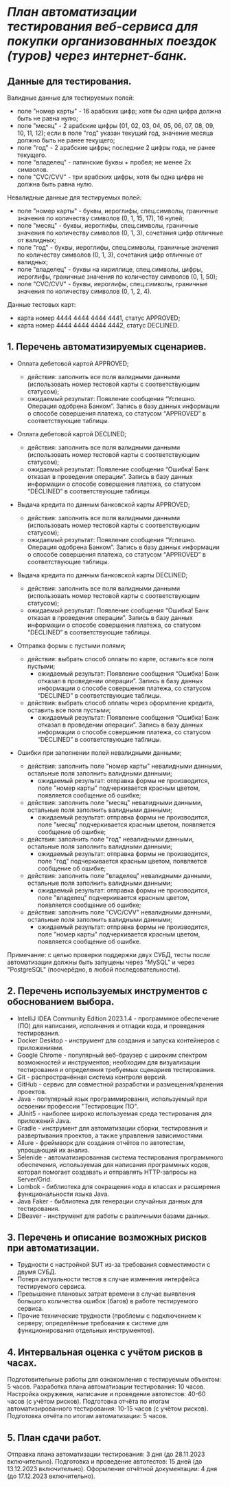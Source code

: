 # ***План автоматизации тестирования веб-сервиса для покупки организованных поездок (туров) через интернет-банк.***

## Данные для тестирования. ##
Валидные данные для тестируемых полей:
- поле "номер карты" - 16 арабских цифр; хотя бы одна цифра должна быть не равна нулю; 
- поле "месяц" - 2 арабские цифры (01, 02, 03, 04, 05, 06, 07, 08, 09, 10, 11, 12); если в поле "год" указан текущий год, значение месяца должно быть не ранее текущего;
- поле "год" - 2 арабские цифры; последние 2 цифры года, не ранее текущего.
- поле "владелец" - латинские буквы + пробел; не менее 2х символов.  
- поле "CVC/CVV" - три арабских цифры, хотя бы одна цифра не должна быть равна нулю.

Невалидные данные для тестируемых полей:
- поле "номер карты" - буквы, иероглифы, спец.символы, граничные значения по количеству символов (0, 1, 15, 17), 16 нулей;
- поле "месяц" - буквы, иероглифы, спец.символы, граничные значения по количеству символов (0, 1, 3), сочетания цифр отличные от валидных;
- поле "год" - буквы, иероглифы, спец.символы, граничные значения по количеству символов (0, 1, 3), сочетания цифр отличные от валидных;
- поле "владелец" - буквы на кириллице, спец.символы, цифры, иероглифы, граничные значения по количеству символов (0, 1, 50);
- поле "CVC/CVV" - буквы, иероглифы, спец.символы, граничные значения по количеству символов (0, 1, 2, 4).

Данные тестовых карт:
- карта номер 4444 4444 4444 4441, статус APPROVED;
- карта номер 4444 4444 4444 4442, статус DECLINED.

## 1. Перечень автоматизируемых сценариев. ##
- Оплата дебетовой картой APPROVED;
   + действия: заполнить все поля валидными данными (использовать номер тестовой карты с соответствующим статусом);
   + ожидаемый результат: Появление сообщения “Успешно. Операция одобрена Банком”. Запись в базу данных информации о способе совершения платежа, со статусом “APPROVED” в соответствующие таблицы.

- Оплата дебетовой картой DECLINED;
   + действия: заполнить все поля валидными данными (использовать номер тестовой карты с соответствующим статусом);
   + ожидаемый результат: Появление сообщения “Ошибка! Банк отказал в проведении операции”. Запись в базу данных информации о способе совершения платежа, со статусом “DECLINED” в соответствующие таблицы.

- Выдача кредита по данным банковской карты APPROVED;
   + действия: заполнить все поля валидными данными (использовать номер тестовой карты с соответствующим статусом);
   + ожидаемый результат: Появление сообщения “Успешно. Операция одобрена Банком”. Запись в базу данных информации о способе совершения платежа, со статусом “APPROVED” в соответствующие таблицы.

- Выдача кредита по данным банковской карты DECLINED;
   + действия: заполнить все поля валидными данными (использовать номер тестовой карты с соответствующим статусом);
   + ожидаемый результат: Появление сообщения “Ошибка! Банк отказал в проведении операции”. Запись в базу данных информации о способе совершения платежа, со статусом “DECLINED” в соответствующие таблицы.

- Отправка формы с пустыми полями;
  + действия: выбрать способ оплаты по карте, оставить все поля пустыми;
    + ожидаемый результат: Появление сообщения “Ошибка! Банк отказал в проведении операции”. Запись в базу данных информации о способе совершения платежа, со статусом “DECLINED” в соответствующие таблицы.
  + действия: выбрать способ оплаты через оформление кредита, оставить все поля пустыми;
    + ожидаемый результат: Появление сообщения “Ошибка! Банк отказал в проведении операции”. Запись в базу данных информации о способе совершения платежа, со статусом “DECLINED” в соответствующие таблицы.

- Ошибки при заполнении полей невалидными данными;
  + действия: заполнить поле "номер карты" невалидными данными, остальные поля заполнить валидными данными;
     + ожидаемый результат: отправка формы не производится, поле "номер карты" подчеркивается красным цветом, появляется сообщение об ошибке;
  + действия: заполнить поле "месяц" невалидными данными, остальные поля заполнить валидными данными;
     + ожидаемый результат: отправка формы не производится, поле "месяц" подчеркивается красным цветом, появляется сообщение об ошибке;
  + действия: заполнить поле "год" невалидными данными, остальные поля заполнить валидными данными;
    + ожидаемый результат: отправка формы не производится, поле "год" подчеркивается красным цветом, появляется сообщение об ошибке;
  + действия: заполнить поле "владелец" невалидными данными, остальные поля заполнить валидными данными;
    + ожидаемый результат: отправка формы не производится, поле "владелец" подчеркивается красным цветом, появляется сообщение об ошибке;
  + действия: заполнить поле "CVC/CVV" невалидными данными, остальные поля заполнить валидными данными;
    + ожидаемый результат: отправка формы не производится, поле "номер карты" подчеркивается красным цветом, появляется сообщение об ошибке.

Примечание:
с целью проверки поддержки двух СУБД, тесты после автоматизации должны быть запущены через "MySQL" и через "PostgreSQL" (поочерёдно, в любой последовательности).

## 2. Перечень используемых инструментов с обоснованием выбора. ##
- IntelliJ IDEA Community Edition 2023.1.4 - программное обеспечение (ПО) для написания, исполнения и отладки кода, и проведения тестирования.
- Docker Desktop - инструмент для создания и запуска контейнеров с приложениями.
- Google Chrome - популярный веб-браузер с широким спектром возможностей и инструментов; необходим для визуализации тестирования и определения требуемых сценариев тестирования.
- Git - распространённая система контроля версий.
- GitHub - сервис для совместной разработки и размещения/хранения проектов.
- Java - популярный язык программирования, используемый при освоении профессии "Тестировщик ПО".
- JUnit5 - наиболее широко используемая среда тестирования для приложений Java.
- Gradle - инструмент для автоматизации сборки, тестирования и развертывания проектов, а также управления зависимостями.
- Allure - фреймворк для создания отчётов по автотестам, упрощающий их анализ.
-  Selenide - автоматизированная система тестирования программного обеспечения, используемая для написания программных кодов, которая помогает создавать и отправлять HTTP-запросы на Server/Grid.
-  Lombok - библиотека для сокращения кода в классах и расширения функциональности языка Java.
-  Java Faker - библиотека для генерации случайных данных для тестирования.
- DBeaver - инструмент для работы с различными базами данных.

## 3. Перечень и описание возможных рисков при автоматизации. ##
- Трудности с настройкой SUT из-за требования совместимости с двумя СУБД.
- Потеря актуальности тестов в случае изменения интерфейса тестируемого сервиса.
- Превышение плановых затрат времени в случае выявления большого количества ошибок (багов) в работе тестируемого сервиса.
- Прочие технические трудности (проблемы с подключением к серверу; определённые требования к системе для функционирования отдельных инструментов).

## 4. Интервальная оценка с учётом рисков в часах. ##
   Подготовительные работы для ознакомления с тестируемым объектом: 5 часов.
   Разработка плана автоматизации тестирования: 10 часов.
   Настройка окружения, написание и проведение автотестов: 40-60 часов (с учётом рисков).
   Подготовка отчёта по итогам автоматизированного тестирования: 10-15 часов (с учётом рисков).
   Подготовка отчёта по итогам автоматизации: 5 часов.

## 5. План сдачи работ. ##
   Отправка плана автоматизации тестирования: 3 дня (до 28.11.2023 включительно).
   Подготовка и проведение автотестов: 15 дней (до 13.12.2023 включительно).
   Оформление отчётной документации: 4 дня (до 17.12.2023 включительно).